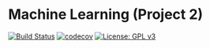 # Machine Learning (Project 2)
[![Build Status](https://travis-ci.com/chris1218-de/ktra.svg?token=2Yxpks7bfTS738RcDtKH&branch=master)](https://travis-ci.org/chris1218-de/ktra)
[![codecov](https://codecov.io/gh/chris1218-de/ktra/branch/master/graph/badge.svg?token=MB09I8FRDC)](https://codecov.io/gh/chris1218-de/ktra)
[![License: GPL v3](https://img.shields.io/badge/License-GPLv3-blue.svg)](https://www.gnu.org/licenses/gpl-3.0)
